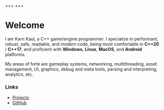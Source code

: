 +++
+++

# Welcome

I am Karn Kaul, a C++ game/engine programmer. I specialize in performant, robust, safe, readable, and modern code, being most comfortable in **C++20** / **C++17**, and proficient with **Windows**, **Linux**, **MacOS**, and **Android** platforms.

My areas of forte are gameplay systems, networking, multithreading, asset management, UI, graphics, debug and meta tools, parsing and interpreting, analytics, etc.

### Links

- [Projects](projects)
- [GitHub](https://github.com/karnkaul)
